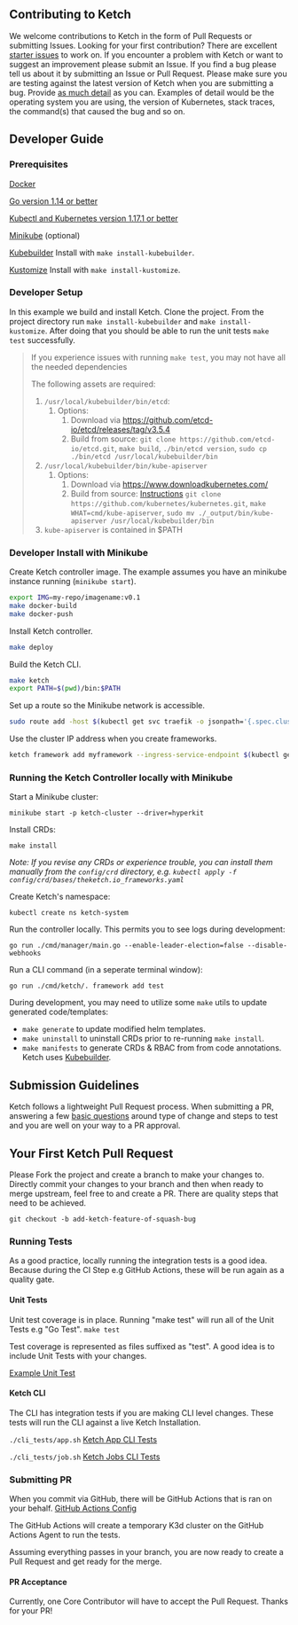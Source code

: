 ## Contributing to Ketch
We welcome contributions to Ketch in the form of Pull Requests or submitting Issues. Looking for your first contribution? There
are excellent [starter issues](https://github.com/theketchio/ketch/labels/good%20first%20issue) to work on. If you encounter a problem with Ketch or want
to suggest an improvement please submit an Issue. If you find a bug please tell us about it by submitting an Issue or
Pull Request.  Please make sure you are testing against the latest version of Ketch when you are submitting a bug. Provide
[as much detail](https://github.com/theketchio/ketch/blob/main/.github/pull_request_template.md) as you can.  Examples of detail would be the operating system you are using, the version of Kubernetes,
stack traces, the command(s) that caused the bug and so on.  

## Developer Guide
### Prerequisites
[Docker](https://docs.docker.com/get-docker/)

[Go version 1.14 or better](https://golang.org/dl/)

[Kubectl and Kubernetes version 1.17.1 or better](https://kubernetes.io/docs/tasks/tools/install-kubectl/)

[Minikube](https://minikube.sigs.k8s.io/docs/start/) (optional)

[Kubebuilder](https://github.com/kubernetes-sigs/kubebuilder) Install with `make install-kubebuilder`.

[Kustomize](https://github.com/kubernetes-sigs/kustomize) Install with `make install-kustomize`.

### Developer Setup
In this example we build and install Ketch. Clone the project. From the project directory run `make install-kubebuilder` and `make install-kustomize`.  After doing that you should be able to run the unit tests `make test` successfully.

> If you experience issues with running `make test`, you may not have all the needed dependencies
>
> The following assets are required:
> 1. `/usr/local/kubebuilder/bin/etcd`:
>    1. Options:
>       1. Download via https://github.com/etcd-io/etcd/releases/tag/v3.5.4
>       2. Build from source: `git clone https://github.com/etcd-io/etcd.git`, `make build`, `./bin/etcd version`, `sudo cp ./bin/etcd /usr/local/kubebuilder/bin`
> 2. `/usr/local/kubebuilder/bin/kube-apiserver`
>    1. Options:
>       1. Download via https://www.downloadkubernetes.com/
>       2. Build from source: [Instructions](https://github.com/kubernetes/community/blob/master/contributors/devel/development.md
                ) `git clone https://github.com/kubernetes/kubernetes.git`, `make WHAT=cmd/kube-apiserver`, `sudo mv ./_output/bin/kube-apiserver /usr/local/kubebuilder/bin`
> 3. `kube-apiserver` is contained in $PATH

### Developer Install with Minikube
Create Ketch controller image. The example assumes you have an minikube instance running (`minikube start`).

```bash
export IMG=my-repo/imagename:v0.1
make docker-build
make docker-push
```
Install Ketch controller.

```bash
make deploy
```
Build the Ketch CLI.

```bash
make ketch
export PATH=$(pwd)/bin:$PATH
```

Set up a route so the Minikube network is accessible.

```bash
sudo route add -host $(kubectl get svc traefik -o jsonpath='{.spec.clusterIP}') gw $(minikube ip)
```

Use the cluster IP address when you create frameworks.

```bash
ketch framework add myframework --ingress-service-endpoint $(kubectl get svc traefik -o jsonpath='{.spec.clusterIP}')
```

### Running the Ketch Controller locally with Minikube
Start a Minikube cluster:

`minikube start -p ketch-cluster --driver=hyperkit`

Install CRDs:

`make install`

*Note: If you revise any CRDs or experience trouble, you can install them manually from the `config/crd` directory, e.g. `kubectl apply -f config/crd/bases/theketch.io_frameworks.yaml`*

Create Ketch's namespace:

`kubectl create ns ketch-system`

Run the controller locally. This permits you to see logs during development:

`go run ./cmd/manager/main.go --enable-leader-election=false --disable-webhooks`

Run a CLI command (in a seperate terminal window):

`go run ./cmd/ketch/. framework add test`

During development, you may need to utilize some `make` utils to update generated code/templates:

- `make generate` to update modified helm templates.
- `make uninstall` to uninstall CRDs prior to re-running `make install`.
- `make manifests` to generate CRDs & RBAC from from code annotations. Ketch uses [Kubebuilder](https://book.kubebuilder.io/reference/controller-gen.html).

## Submission Guidelines
Ketch follows a lightweight Pull Request process. When submitting a PR, answering a few [basic questions](https://github.com/theketchio/ketch/blob/main/.github/pull_request_template.md) around type of change and steps to test and you are well on your way to a PR approval.   

## Your First Ketch Pull Request
Please Fork the project and create a branch to make your changes to. Directly commit your changes to your branch and then when 
ready to merge upstream, feel free to and create a PR. There are quality steps that need to be achieved. 

`git checkout -b add-ketch-feature-of-squash-bug`

### Running Tests
As a good practice, locally running the integration tests is a good idea. Because during the CI Step e.g GitHub Actions, these will be
run again as a quality gate. 

#### Unit Tests
Unit test coverage is in place. Running "make test" will run all of the Unit Tests e.g "Go Test". 
`make test`

Test coverage is represented as files suffixed as "test". A good idea is to include Unit Tests
with your changes. 

[Example Unit Test](https://github.com/theketchio/ketch/blob/main/internal/controllers/app_controller_test.go)

#### Ketch CLI
The CLI has integration tests if you are making CLI level changes. These tests will run the
CLI against a live Ketch Installation. 

`./cli_tests/app.sh`
[Ketch App CLI Tests](https://github.com/theketchio/ketch/blob/main/cli_tests/app.sh#L3-L8)

`./cli_tests/job.sh`
[Ketch Jobs CLI Tests](https://github.com/theketchio/ketch/blob/main/cli_tests/job.sh#L3-L8)

### Submitting PR
When you commit via GitHub, there will be GitHub Actions that is ran on your behalf. 
[GitHub Actions Config](https://github.com/theketchio/ketch/blob/main/.github/workflows/deploy.yaml#L50-L89)

The GitHub Actions will create a temporary K3d cluster on the GitHub Actions Agent to run the tests. 

Assuming everything passes in your branch, you are now ready to create a Pull Request and get ready for the merge. 

#### PR Acceptance
Currently, one Core Contributor will have to accept the Pull Request. Thanks for your PR!
